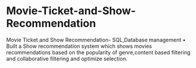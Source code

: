 # Movie-Ticket-and-Show-Recommendation
Movie Ticket and Show Recommendation- SQL,Database management • Built a Show recommendation system which shows movies recommendations based on the popularity of genre,content based filtering and collaborative filtering and optimize selection.
